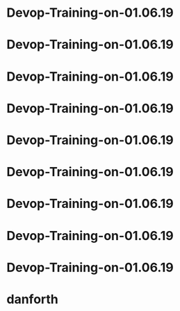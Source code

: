 # Devop-Training-on-01.06.19
# Devop-Training-on-01.06.19
# Devop-Training-on-01.06.19
# Devop-Training-on-01.06.19
# Devop-Training-on-01.06.19
# Devop-Training-on-01.06.19
# Devop-Training-on-01.06.19
# Devop-Training-on-01.06.19
# Devop-Training-on-01.06.19
# danforth
